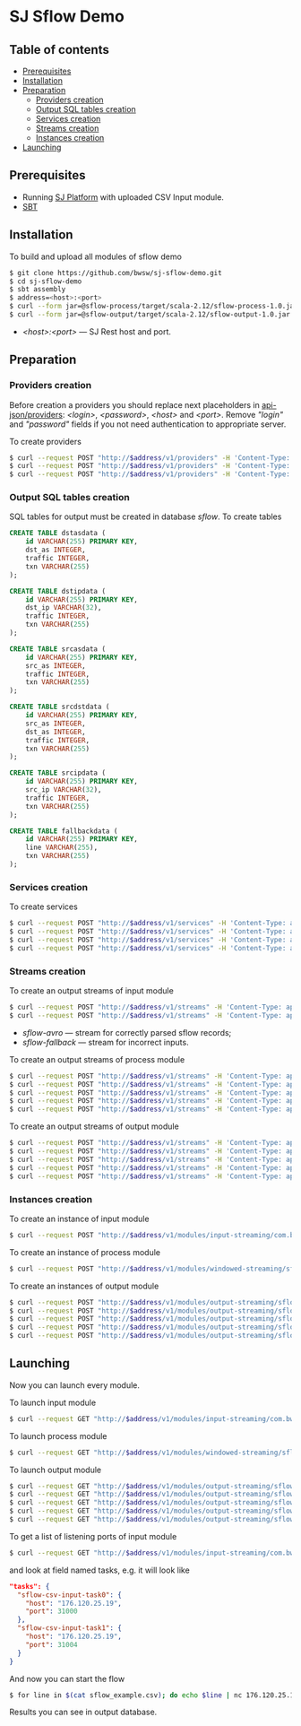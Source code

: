 # SJ Sflow Demo


## Table of contents

- [Prerequisites](#prerequisites)
- [Installation](#installation)
- [Preparation](#preparation)
    * [Providers creation](#providers-creation)
    * [Output SQL tables creation](#output-sql-tables-creation)
    * [Services creation](#services-creation)
    * [Streams creation](#streams-creation)
    * [Instances creation](#instances-creation)
- [Launching](#launching)


## Prerequisites

- Running [SJ Platform](https://github.com/bwsw/sj-platform) with uploaded CSV Input module.
- [SBT](http://www.scala-sbt.org/)


## Installation

To build and upload all modules of sflow demo

```bash
$ git clone https://github.com/bwsw/sj-sflow-demo.git
$ cd sj-sflow-demo
$ sbt assembly
$ address=<host>:<port>
$ curl --form jar=@sflow-process/target/scala-2.12/sflow-process-1.0.jar http://$address/v1/modules
$ curl --form jar=@sflow-output/target/scala-2.12/sflow-output-1.0.jar http://$address/v1/modules
```

- *\<host\>:\<port\>* &mdash; SJ Rest host and port.


## Preparation

### Providers creation

Before creation a providers you should replace next placeholders in [api-json/providers](api-json/providers):
*\<login\>*, *\<password\>*, *\<host\>* and *\<port\>*. Remove *"login"* and *"password"* fields if you not need 
authentication to appropriate server. 

To create providers

```bash
$ curl --request POST "http://$address/v1/providers" -H 'Content-Type: application/json' --data "@api-json/providers/cassandra-sflow-provider.json" 
$ curl --request POST "http://$address/v1/providers" -H 'Content-Type: application/json' --data "@api-json/providers/jdbc-sflow-provider.json" 
$ curl --request POST "http://$address/v1/providers" -H 'Content-Type: application/json' --data "@api-json/providers/zookeeper-sflow-provider.json" 
```


### Output SQL tables creation

SQL tables for output must be created in database *sflow*. To create tables

```sql
CREATE TABLE dstasdata (
    id VARCHAR(255) PRIMARY KEY,
    dst_as INTEGER,
    traffic INTEGER,
    txn VARCHAR(255)
);

CREATE TABLE dstipdata (
    id VARCHAR(255) PRIMARY KEY,
    dst_ip VARCHAR(32),
    traffic INTEGER,
    txn VARCHAR(255)
);

CREATE TABLE srcasdata (
    id VARCHAR(255) PRIMARY KEY,
    src_as INTEGER,
    traffic INTEGER,
    txn VARCHAR(255)
);

CREATE TABLE srcdstdata (
    id VARCHAR(255) PRIMARY KEY,
    src_as INTEGER,
    dst_as INTEGER,
    traffic INTEGER,
    txn VARCHAR(255)
);

CREATE TABLE srcipdata (
    id VARCHAR(255) PRIMARY KEY,
    src_ip VARCHAR(32),
    traffic INTEGER,
    txn VARCHAR(255)
);

CREATE TABLE fallbackdata (
    id VARCHAR(255) PRIMARY KEY,
    line VARCHAR(255),
    txn VARCHAR(255)
);
```


### Services creation

To create services

```bash
$ curl --request POST "http://$address/v1/services" -H 'Content-Type: application/json' --data "@api-json/services/cassandra-sflow-service.json"
$ curl --request POST "http://$address/v1/services" -H 'Content-Type: application/json' --data "@api-json/services/jdbc-sflow-service.json"
$ curl --request POST "http://$address/v1/services" -H 'Content-Type: application/json' --data "@api-json/services/tstream-sflow-service.json"
$ curl --request POST "http://$address/v1/services" -H 'Content-Type: application/json' --data "@api-json/services/zookeeper-sflow-service.json"
```

### Streams creation

To create an output streams of input module
```bash
$ curl --request POST "http://$address/v1/streams" -H 'Content-Type: application/json' --data "@api-json/streams/sflow-avro.json"
$ curl --request POST "http://$address/v1/streams" -H 'Content-Type: application/json' --data "@api-json/streams/sflow-fallback.json"
```

- *sflow-avro* &mdash; stream for correctly parsed sflow records;
- *sflow-fallback* &mdash; stream for incorrect inputs.

To create an output streams of process module

```bash
$ curl --request POST "http://$address/v1/streams" -H 'Content-Type: application/json' --data "@api-json/streams/DstAsData.json"
$ curl --request POST "http://$address/v1/streams" -H 'Content-Type: application/json' --data "@api-json/streams/DstIpData.json"
$ curl --request POST "http://$address/v1/streams" -H 'Content-Type: application/json' --data "@api-json/streams/SrcAsData.json"
$ curl --request POST "http://$address/v1/streams" -H 'Content-Type: application/json' --data "@api-json/streams/SrcDstData.json"
$ curl --request POST "http://$address/v1/streams" -H 'Content-Type: application/json' --data "@api-json/streams/SrcIpData.json"
```

To create an output streams of output module

```bash
$ curl --request POST "http://$address/v1/streams" -H 'Content-Type: application/json' --data "@api-json/streams/DstAsStream.json"
$ curl --request POST "http://$address/v1/streams" -H 'Content-Type: application/json' --data "@api-json/streams/DstIpStream.json"
$ curl --request POST "http://$address/v1/streams" -H 'Content-Type: application/json' --data "@api-json/streams/SrcAsStream.json"
$ curl --request POST "http://$address/v1/streams" -H 'Content-Type: application/json' --data "@api-json/streams/SrcDstStream.json"
$ curl --request POST "http://$address/v1/streams" -H 'Content-Type: application/json' --data "@api-json/streams/SrcIpStream.json"
```


### Instances creation

To create an instance of input module

```bash
$ curl --request POST "http://$address/v1/modules/input-streaming/com.bwsw.input.csv/1.0/instance" -H 'Content-Type: application/json' --data "@api-json/instances/sflow-csv-input.json" 
```

To create an instance of process module

```bash
$ curl --request POST "http://$address/v1/modules/windowed-streaming/sflow-process/1.0/instance" -H 'Content-Type: application/json' --data "@api-json/instances/sflow-process.json" 
```

To create an instances of output module

```bash
$ curl --request POST "http://$address/v1/modules/output-streaming/sflow-output/1.0/instance" -H 'Content-Type: application/json' --data "@api-json/instances/sflow-dst-as-output.json"
$ curl --request POST "http://$address/v1/modules/output-streaming/sflow-output/1.0/instance" -H 'Content-Type: application/json' --data "@api-json/instances/sflow-dst-ip-output.json"
$ curl --request POST "http://$address/v1/modules/output-streaming/sflow-output/1.0/instance" -H 'Content-Type: application/json' --data "@api-json/instances/sflow-src-as-output.json"
$ curl --request POST "http://$address/v1/modules/output-streaming/sflow-output/1.0/instance" -H 'Content-Type: application/json' --data "@api-json/instances/sflow-src-dst-output.json"
$ curl --request POST "http://$address/v1/modules/output-streaming/sflow-output/1.0/instance" -H 'Content-Type: application/json' --data "@api-json/instances/sflow-src-ip-output.json"
```


## Launching

Now you can launch every module.

To launch input module

```bash
$ curl --request GET "http://$address/v1/modules/input-streaming/com.bwsw.input.csv/1.0/instance/sflow-csv-input/start"
```

To launch process module
```bash
$ curl --request GET "http://$address/v1/modules/windowed-streaming/sflow-process/1.0/instance/sflow-process/start"
```

To launch output module

```bash
$ curl --request GET "http://$address/v1/modules/output-streaming/sflow-output/1.0/instance/sflow-dst-as-output/start"
$ curl --request GET "http://$address/v1/modules/output-streaming/sflow-output/1.0/instance/sflow-dst-ip-output/start"
$ curl --request GET "http://$address/v1/modules/output-streaming/sflow-output/1.0/instance/sflow-src-as-output/start"
$ curl --request GET "http://$address/v1/modules/output-streaming/sflow-output/1.0/instance/sflow-src-dst-output/start"
$ curl --request GET "http://$address/v1/modules/output-streaming/sflow-output/1.0/instance/sflow-src-ip-output/start"
```

To get a list of listening ports of input module

```bash
$ curl --request GET "http://$address/v1/modules/input-streaming/com.bwsw.input.csv/1.0/instance/sflow-csv-input"
```

and look at field named tasks, e.g. it will look like

```json
"tasks": {
  "sflow-csv-input-task0": {
    "host": "176.120.25.19",
    "port": 31000
  },
  "sflow-csv-input-task1": {
    "host": "176.120.25.19",
    "port": 31004
  }
}
```

And now you can start the flow

```bash
$ for line in $(cat sflow_example.csv); do echo $line | nc 176.120.25.19 31000 ; sleep 1; done
```

Results you can see in output database.

[TODO]: <> (Describe streams)
